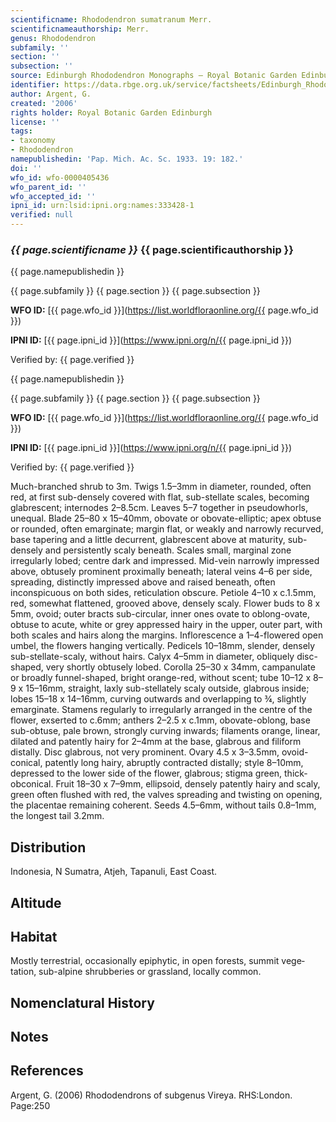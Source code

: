 ```yaml
---
scientificname: Rhododendron sumatranum Merr.
scientificnameauthorship: Merr.
genus: Rhododendron
subfamily: ''
section: ''
subsection: ''
source: Edinburgh Rhododendron Monographs – Royal Botanic Garden Edinburgh
identifier: https://data.rbge.org.uk/service/factsheets/Edinburgh_Rhododendron_Monographs.xhtml
author: Argent, G.
created: '2006'
rights holder: Royal Botanic Garden Edinburgh
license: ''
tags:
- taxonomy
- Rhododendron
namepublishedin: 'Pap. Mich. Ac. Sc. 1933. 19: 182.'
doi: ''
wfo_id: wfo-0000405436
wfo_parent_id: ''
wfo_accepted_id: ''
ipni_id: urn:lsid:ipni.org:names:333428-1
verified: null
---
```

### _{{ page.scientificname }}_ {{ page.scientificauthorship }}
 {{ page.namepublishedin }}

{{ page.subfamily }} {{ page.section }} {{ page.subsection }}

**WFO ID:** [{{ page.wfo_id }}](https://list.worldfloraonline.org/{{ page.wfo_id }})

**IPNI ID:** [{{ page.ipni_id }}](https://www.ipni.org/n/{{ page.ipni_id }})

Verified by: {{ page.verified }}

 {{ page.namepublishedin }}

{{ page.subfamily }} {{ page.section }} {{ page.subsection }}

**WFO ID:** [{{ page.wfo_id }}](https://list.worldfloraonline.org/{{ page.wfo_id }})

**IPNI ID:** [{{ page.ipni_id }}](https://www.ipni.org/n/{{ page.ipni_id }})

Verified by: {{ page.verified }}



Much-branched shrub to 3m. Twigs 1.5–3mm in diameter, rounded, often red, at first sub-densely covered with flat, sub-stellate scales, becoming glabrescent; internodes 2–8.5cm. Leaves 5–7 together in pseudowhorls, unequal. Blade 25–80 x 15–40mm, obovate or obovate-elliptic; apex obtuse or rounded, often emarginate; margin flat, or weakly and narrowly recurved, base tapering and a little decurrent, glabrescent above at maturity, sub-densely and persistently scaly beneath. Scales small, marginal zone irregularly lobed; centre dark and impressed. Mid-vein narrowly impressed above, obtusely prominent proximally beneath; lateral veins 4–6 per side, spreading, distinctly impressed above and raised beneath, often inconspicuous on both sides, reticulation obscure. Petiole 4–10 x c.1.5mm, red, somewhat flattened, grooved above, densely scaly. Flower buds to 8 x 5mm, ovoid; outer bracts sub-circular, inner ones ovate to oblong-ovate, obtuse to acute, white or grey appressed hairy in the upper, outer part, with both scales and hairs along the margins. Inflorescence a 1–4-flowered open umbel, the flowers hanging vertically. Pedicels 10–18mm, slender, densely sub-stellate-scaly, without hairs. Calyx 4–5mm in diameter, obliquely disc-shaped, very shortly obtusely lobed. Corolla 25–30 x 34mm, campanulate or broadly funnel-shaped, bright orange-red, without scent; tube 10–12 x 8–9 x 15–16mm, straight, laxly sub-stellately scaly outside, glabrous inside; lobes 15–18 x 14–16mm, curving outwards and overlapping to ¾, slightly emarginate. Stamens regularly to irregularly arranged in the centre of the flower, exserted to c.6mm; anthers 2–2.5 x c.1mm, obovate-oblong, base sub-obtuse, pale brown, strongly curving inwards; filaments orange, linear, dilated and patently hairy for 2–4mm at the base, glabrous and filiform distally. Disc glabrous, not very prominent. Ovary 4.5 x 3–3.5mm, ovoid-conical, patently long hairy, abruptly contracted distally; style 8–10mm, depressed to the lower side of the flower, glabrous; stigma green, thick-obconical. Fruit 18–30 x 7–9mm, ellipsoid, densely patently hairy and scaly, green often flushed with red, the valves spreading and twisting on opening, the placentae remaining coherent. Seeds 4.5–6mm, without tails 0.8–1mm, the longest tail 3.2mm.

## Distribution
Indonesia, N Sumatra, Atjeh, Tapanuli, East Coast.

## Altitude


## Habitat
Mostly terrestrial, occasionally epiphytic, in open forests, summit vege­tation, sub-alpine shrubberies or grassland, locally common.

## Nomenclatural History

                       
## Notes


## References

Argent, G. (2006) Rhododendrons of subgenus Vireya. RHS:London. Page:250

